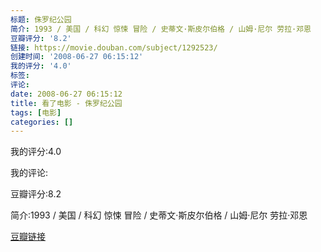 ```yaml
---
标题: 侏罗纪公园
简介: 1993 / 美国 / 科幻 惊悚 冒险 / 史蒂文·斯皮尔伯格 / 山姆·尼尔 劳拉·邓恩
豆瓣评分: '8.2'
链接: https://movie.douban.com/subject/1292523/
创建时间: '2008-06-27 06:15:12'
我的评分: '4.0'
标签:
评论:
date: 2008-06-27 06:15:12
title: 看了电影 - 侏罗纪公园
tags: [电影]
categories: []
---
```


我的评分:4.0

我的评论:

豆瓣评分:8.2

简介:1993 / 美国 / 科幻 惊悚 冒险 / 史蒂文·斯皮尔伯格 / 山姆·尼尔 劳拉·邓恩

[豆瓣链接](https://movie.douban.com/subject/1292523/)

